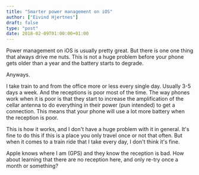 ```yaml
---
title: "Smarter power management on iOS"
author: ["Eivind Hjertnes"]
draft: false
type: "post"
date: 2018-02-09T01:00:00+01:00
---
```


Power management on iOS is usually pretty great. But there is one one
thing that always drive me nuts. This is not a huge problem before your
phone gets older than a year and the battery starts to degrade.

Anyways.

I take train to and from the office more or less every single day.
Usually 3-5 days a week. And the receptions is poor most of the time.
The way phones work when it is poor is that they start to increase the
amplification of the cellar antenna to do everything in their power (pun
intended) to get a connection. This means that your phone will use a lot
more battery when the reception is poor.

This is how it works, and I don't have a huge problem with it in
general. It's fine to do this if this is a place you only travel once or
not that often. But when it comes to a train ride that I take every day,
I don't think it's fine.

Apple knows where I am (GPS) and they know the reception is bad. How
about learning that there are no reception here, and only re-try once a
month or something?
